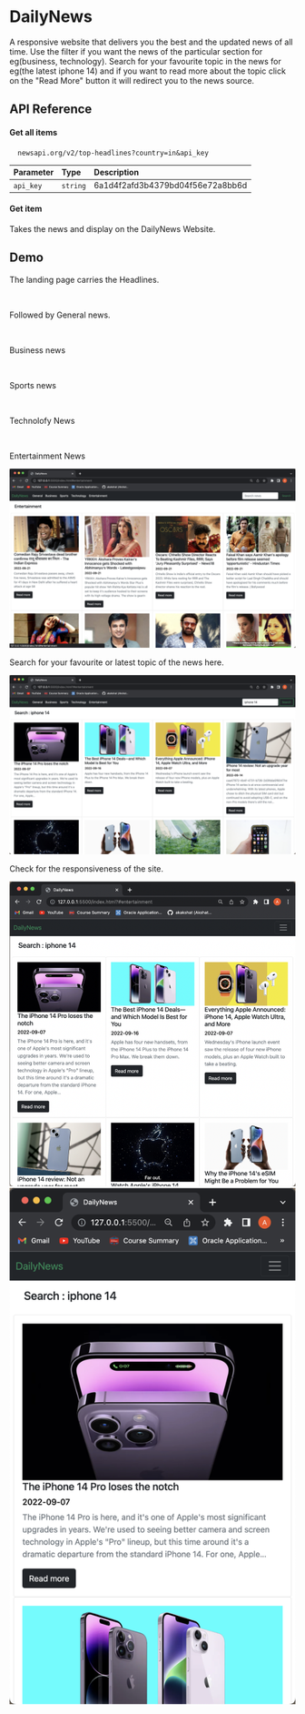 
# DailyNews

A responsive website that delivers you the best and the updated news of all time.
Use the filter if you want the news of the particular section for eg(business, technology).
Search for your favourite topic in the news for eg(the latest iphone 14) and 
if you want to read more about the topic click on the "Read More" button
it will redirect you to the news source.

## API Reference

#### Get all items

```http
  newsapi.org/v2/top-headlines?country=in&api_key
```

| Parameter | Type     | Description                |
| :-------- | :------- | :------------------------- |
| `api_key` | `string` | 6a1d4f2afd3b4379bd04f56e72a8bb6d |

#### Get item

Takes the news and display on the DailyNews Website.


## Demo

The landing page carries the Headlines.

<img src="assets/screenshots/1.png" alt="">

Followed by General news.

<img src="assets/screenshots/2.png" alt="">

Business news

<img src="assets/screenshots/3.png" alt="">

Sports news 

<img src="assets/screenshots/4.png" alt="">

Technolofy News

<img src="assets/screenshots/5.png" alt="">

Entertainment News 

<img src="assets/screenshots/6.png" alt="">

Search for your favourite or latest topic of the news here. 

<img src="assets/screenshots/7.png" alt="">

Check for the responsiveness of the site.

<img src="assets/screenshots/8.png" alt="">
<img src="assets/screenshots/9.png" alt="">

 
